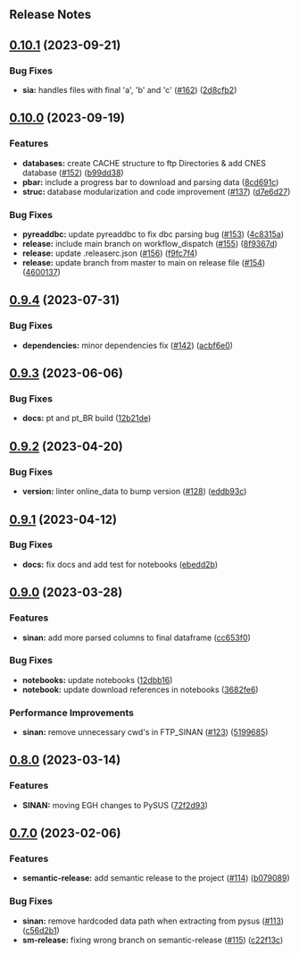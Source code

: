 Release Notes
---

## [0.10.1](https://github.com/AlertaDengue/PySUS/compare/0.10.0...0.10.1) (2023-09-21)


### Bug Fixes

* **sia:** handles files with final 'a', 'b' and 'c' ([#162](https://github.com/AlertaDengue/PySUS/issues/162)) ([2d8cfb2](https://github.com/AlertaDengue/PySUS/commit/2d8cfb27aae2a50ac836804ceacb88db6143134e))

## [0.10.0](https://github.com/AlertaDengue/PySUS/compare/0.9.4...0.10.0) (2023-09-19)


### Features

* **databases:** create CACHE structure to ftp Directories & add CNES database ([#152](https://github.com/AlertaDengue/PySUS/issues/152)) ([b99dd38](https://github.com/AlertaDengue/PySUS/commit/b99dd38a2bfbf286bc3061af7f9b1f3a1e40627d))
* **pbar:** include a progress bar to download and parsing data ([8cd691c](https://github.com/AlertaDengue/PySUS/commit/8cd691cc875fb46cb4aadf59e0cfb46670f4dab0))
* **struc:** database modularization and code improvement ([#137](https://github.com/AlertaDengue/PySUS/issues/137)) ([d7e6d27](https://github.com/AlertaDengue/PySUS/commit/d7e6d271838ed442e137ca788d8ade302299fc27))


### Bug Fixes

* **pyreaddbc:** update pyreaddbc to fix dbc parsing bug ([#153](https://github.com/AlertaDengue/PySUS/issues/153)) ([4c8315a](https://github.com/AlertaDengue/PySUS/commit/4c8315abbe7747f1d2f401659095431d6f8be439))
* **release:** include main branch on workflow_dispatch ([#155](https://github.com/AlertaDengue/PySUS/issues/155)) ([8f9367d](https://github.com/AlertaDengue/PySUS/commit/8f9367dbf1e3d6ade7337bc4d66a79ec29e993a1))
* **release:** update .releaserc.json ([#156](https://github.com/AlertaDengue/PySUS/issues/156)) ([f9fc7f4](https://github.com/AlertaDengue/PySUS/commit/f9fc7f4de36cc4c8a810e342f362f013bf72cacf))
* **release:** update branch from master to main on release file ([#154](https://github.com/AlertaDengue/PySUS/issues/154)) ([4600137](https://github.com/AlertaDengue/PySUS/commit/46001375393a7513b1fe816b7df3c55c2941eda0))

## [0.9.4](https://github.com/AlertaDengue/PySUS/compare/0.9.3...0.9.4) (2023-07-31)


### Bug Fixes

* **dependencies:** minor dependencies fix ([#142](https://github.com/AlertaDengue/PySUS/issues/142)) ([acbf6e0](https://github.com/AlertaDengue/PySUS/commit/acbf6e0f5dde21348723f474761f687090256258))

## [0.9.3](https://github.com/AlertaDengue/PySUS/compare/0.9.2...0.9.3) (2023-06-06)


### Bug Fixes

* **docs:** pt and pt_BR build ([12b21de](https://github.com/AlertaDengue/PySUS/commit/12b21de78a6220ca8d158a39ccd6f152f5b343e0))

## [0.9.2](https://github.com/AlertaDengue/PySUS/compare/0.9.1...0.9.2) (2023-04-20)


### Bug Fixes

* **version:** linter online_data to bump version ([#128](https://github.com/AlertaDengue/PySUS/issues/128)) ([eddb93c](https://github.com/AlertaDengue/PySUS/commit/eddb93c5094a7bfebca51d57f33fbc3891f1d54f))

## [0.9.1](https://github.com/AlertaDengue/PySUS/compare/0.9.0...0.9.1) (2023-04-12)


### Bug Fixes

* **docs:** fix docs and add test for notebooks ([ebedd2b](https://github.com/AlertaDengue/PySUS/commit/ebedd2bec2d9be58f9eb2aa5433a11d04a688379))

## [0.9.0](https://github.com/AlertaDengue/PySUS/compare/0.8.0...0.9.0) (2023-03-28)


### Features

* **sinan:** add more parsed columns to final dataframe ([cc653f0](https://github.com/AlertaDengue/PySUS/commit/cc653f0dfc4793a50ed5b76d1ed40520ae4e75f9))


### Bug Fixes

* **notebooks:** update notebooks ([12dbb16](https://github.com/AlertaDengue/PySUS/commit/12dbb16e24208f7c24b0f790259d55bcad3b4562))
* **notebook:** update download references in notebooks ([3682fe6](https://github.com/AlertaDengue/PySUS/commit/3682fe61be27235c806ec90112157b0b366bb4af))


### Performance Improvements

* **sinan:** remove unnecessary cwd's in FTP_SINAN ([#123](https://github.com/AlertaDengue/PySUS/issues/123)) ([5199685](https://github.com/AlertaDengue/PySUS/commit/519968537c6493c19e65de0e9e1856c47850e4dd))

## [0.8.0](https://github.com/AlertaDengue/PySUS/compare/0.7.0...0.8.0) (2023-03-14)


### Features

* **SINAN:** moving EGH changes to PySUS ([72f2d93](https://github.com/AlertaDengue/PySUS/commit/72f2d938e4d4b742b730d5e599564357a05825f8))

## [0.7.0](https://github.com/AlertaDengue/PySUS/compare/v0.6.4...0.7.0) (2023-02-06)


### Features

* **semantic-release:** add semantic release to the project ([#114](https://github.com/AlertaDengue/PySUS/issues/114)) ([b079089](https://github.com/AlertaDengue/PySUS/commit/b0790898785666f588e716e02acdcc536d06c2e5))


### Bug Fixes

* **sinan:** remove hardcoded data path when extracting from pysus ([#113](https://github.com/AlertaDengue/PySUS/issues/113)) ([c56d2b1](https://github.com/AlertaDengue/PySUS/commit/c56d2b1a0ecf4e0d8efa4ea76e8cae3decc788d5))
* **sm-release:** fixing wrong branch on semantic-release ([#115](https://github.com/AlertaDengue/PySUS/issues/115)) ([c22f13c](https://github.com/AlertaDengue/PySUS/commit/c22f13c9c12fa3df45045db6b9d346318a2f25ef))
